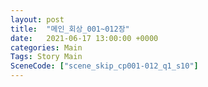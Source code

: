 ```yaml
---
layout: post
title:  "메인_회상_001~012장"
date:   2021-06-17 13:00:00 +0000
categories: Main
Tags: Story Main
SceneCode: ["scene_skip_cp001-012_q1_s10"]
---
```

